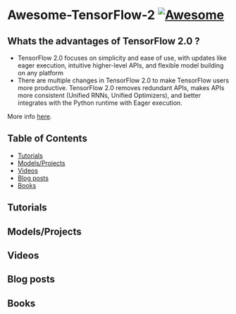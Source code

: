 # Awesome-TensorFlow-2 [![Awesome](https://awesome.re/badge.svg)](https://awesome.re)

## Whats the advantages of TensorFlow 2.0 ?
* TensorFlow 2.0 focuses on simplicity and ease of use, with updates like eager execution, intuitive higher-level APIs, and flexible model   building on any platform
* There are multiple changes in TensorFlow 2.0 to make TensorFlow users more productive. TensorFlow 2.0 removes redundant APIs, makes APIs more consistent (Unified RNNs, Unified Optimizers), and better integrates with the Python runtime with Eager execution.

More info [here](https://www.tensorflow.org/alpha).



## Table of Contents

<!-- MarkdownTOC depth=4 -->
- [Tutorials](#github-tutorials)
- [Models/Projects](#github-projects)
- [Videos](#video)
- [Blog posts](#blogs)
- [Books](#books)

<!-- /MarkdownTOC -->


<a name="github-tutorials" />

## Tutorials


## Models/Projects


## Videos


## Blog posts


## Books
